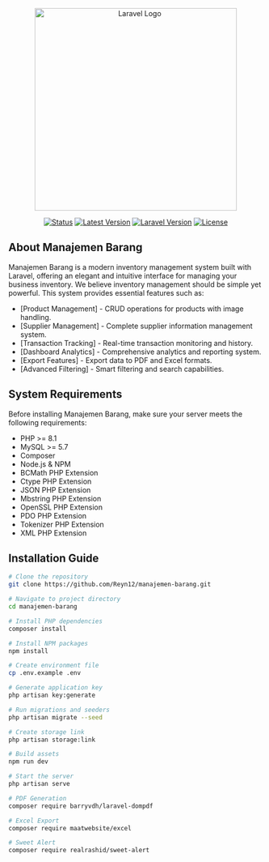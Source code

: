 <p align="center"><a href="https://laravel.com" target="_blank"><img src="https://raw.githubusercontent.com/laravel/art/master/logo-lockup/5%20SVG/2%20CMYK/1%20Full%20Color/laravel-logolockup-cmyk-red.svg" width="400" alt="Laravel Logo"></a></p>

<p align="center">
<a href="https://github.com/Reyn12/manajemen-barang"><img src="https://img.shields.io/badge/status-development-yellow" alt="Status"></a>
<a href="https://github.com/Reyn12/manajemen-barang"><img src="https://img.shields.io/badge/version-1.0.0-blue" alt="Latest Version"></a>
<a href="https://github.com/Reyn12/manajemen-barang"><img src="https://img.shields.io/badge/laravel-10.0-red" alt="Laravel Version"></a>
<a href="https://github.com/Reyn12/manajemen-barang"><img src="https://img.shields.io/badge/license-MIT-green" alt="License"></a>
</p>

## About Manajemen Barang

Manajemen Barang is a modern inventory management system built with Laravel, offering an elegant and intuitive interface for managing your business inventory. We believe inventory management should be simple yet powerful. This system provides essential features such as:

- [Product Management] - CRUD operations for products with image handling.
- [Supplier Management] - Complete supplier information management system.
- [Transaction Tracking] - Real-time transaction monitoring and history.
- [Dashboard Analytics] - Comprehensive analytics and reporting system.
- [Export Features] - Export data to PDF and Excel formats.
- [Advanced Filtering] - Smart filtering and search capabilities.

## System Requirements

Before installing Manajemen Barang, make sure your server meets the following requirements:

- PHP >= 8.1
- MySQL >= 5.7
- Composer
- Node.js & NPM
- BCMath PHP Extension
- Ctype PHP Extension
- JSON PHP Extension
- Mbstring PHP Extension
- OpenSSL PHP Extension
- PDO PHP Extension
- Tokenizer PHP Extension
- XML PHP Extension

## Installation Guide

```bash
# Clone the repository
git clone https://github.com/Reyn12/manajemen-barang.git

# Navigate to project directory
cd manajemen-barang

# Install PHP dependencies
composer install

# Install NPM packages
npm install

# Create environment file
cp .env.example .env

# Generate application key
php artisan key:generate

# Run migrations and seeders
php artisan migrate --seed

# Create storage link
php artisan storage:link

# Build assets
npm run dev

# Start the server
php artisan serve

# PDF Generation
composer require barryvdh/laravel-dompdf

# Excel Export
composer require maatwebsite/excel

# Sweet Alert
composer require realrashid/sweet-alert

```